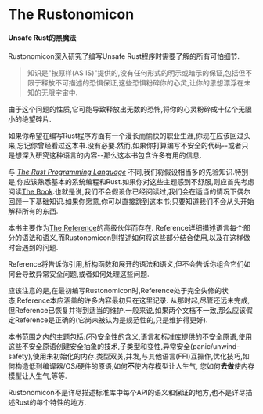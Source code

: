 # The Rustonomicon

#### Unsafe Rust的黑魔法

Rustonomicon深入研究了编写Unsafe Rust程序时需要了解的所有可怕细节.

> 知识是"按原样(AS IS)"提供的,没有任何形式的明示或暗示的保证,包括但不限于释放不可描述的恐惧保证,这些恐惧粉碎你的心灵,让你的思想漂浮在未知的无限宇宙中.

由于这个问题的性质,它可能导致释放出无数的恐怖,将你的心灵粉碎成十亿个无限小的绝望碎片.

如果你希望在编写Rust程序方面有一个漫长而愉快的职业生涯,你现在应该回过头来,忘记你曾经看过这本书.没有必要.然而,如果你打算编写不安全的代码--或者只是想深入研究这种语言的内容--那么这本书包含许多有用的信息.

与 *[The Rust Programming Language](https://doc.rust-lang.org/book/index.html)* 不同,我们将假设相当多的先验知识.特别是,你应该熟悉基本的系统编程和Rust.如果你对这些主题感到不舒服,则应首先考虑阅读[The Book](https://doc.rust-lang.org/book/index.html).也就是说,我们不会假设你已经阅读过,我们会在适当的情况下偶尔回顾一下基础知识.如果你愿意,你可以直接跳到这本书;只要知道我们不会从头开始解释所有的东西.

本书主要作为[The Reference](https://doc.rust-lang.org/reference/index.html)的高级伙伴而存在. Reference详细描述语言每个部分的语法和语义,而Rustonomicon则描述如何将这些部分结合使用,以及在这样做时会遇到的问题.

Reference将告诉你引用,析构函数和展开的语法和语义,但不会告诉你组合它们如何会导致异常安全问题,或者如何处理这些问题.

应该注意的是,在最初编写Rustonomicon时,Reference处于完全失修的状态,Reference本应涵盖的许多内容最初只在这里记录. 从那时起,尽管还远未完成,但Reference已恢复并得到适当的维护.一般来说,如果两个文档不一致,那么应该假定Reference是正确的(它尚未被认为是规范性的,只是维护得更好).

本书范围之内的主题包括:(不)安全性的含义,语言和标准库提供的不安全原语,使用这些不安全原语创建安全抽象的技术,子类型和变性,异常安全(panic/unwind-safety),使用未初始化的内存,类型双关,并发,与其他语言(FFI)互操作,优化技巧,如何构造低到编译器/OS/硬件的原语,如何**不**使内存模型让人生气, 您如何**去做**使内存模型让人生气,等等.

Rustonomicon不是详尽描述标准库中每个API的语义和保证的地方,也不是详尽描述Rust的每个特性的地方.

